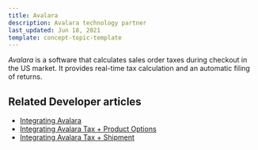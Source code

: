 ```yaml
---
title: Avalara
description: Avalara technology partner
last_updated: Jun 18, 2021
template: concept-topic-template
---
```


*Avalara* is a software that calculates sales order taxes during checkout in the US market. It provides real-time tax calculation and an automatic filing of returns. 

## Related Developer articles

* [Integrating Avalara](/docs/scos/dev/technology-partner-guides/{{page.version}}/taxes/avalara/integrating-avalara.html)
* [Integrating Avalara Tax + Product Options](/docs/scos/dev/technology-partner-guides/{{page.version}}/taxes/avalara/integrating-avalara-tax-product-options.html)
* [Integrating Avalara Tax + Shipment](/docs/scos/dev/technology-partner-guides/{{page.version}}/taxes/avalara/integrating-avalara-tax-shipment.html)
